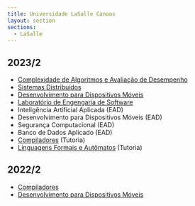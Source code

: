 ```yaml
---
title: Universidade LaSalle Canoas
layout: section
sections:
  - LaSalle
---
```


## 2023/2

* [Complexidade de Algoritmos e Avaliação de Desempenho](2023/analise-algoritmos)
* [Sistemas Distribuídos](2023/sistemas-distribuidos)
* [Desenvolvimento para Dispositivos Móveis](2023/mobile)
* [Laboratório de Engengaria de Software](2023/engswlab)
* Inteligência Artificial Aplicada (EAD)
* Desenvolvimento para Dispositivos Móveis (EAD)
* Segurança Computacional (EAD)
* Banco de Dados Aplicado (EAD)
* [Compiladores](tutoria/compiladores) (Tutoria)
* [Linguagens Formais e Autômatos](tutoria/automata) (Tutoria)

## 2022/2

* [Compiladores](2022-02-compiladores)
* [Desenvolvimento para Dispositivos Móveis](2022-02-mobile)
